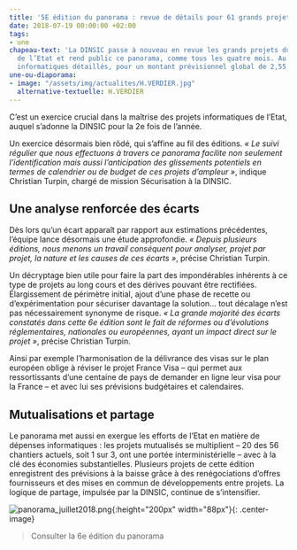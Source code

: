 ```yaml
---
title: '5E édition du panorama : revue de détails pour 61 grands projets SI de l''État'
date: 2018-07-19 00:00:00 +02:00
tags:
- une
chapeau-text: 'La DINSIC passe à nouveau en revue les grands projets du système d’information
  de l’Etat et rend public ce panorama, comme tous les quatre mois. Au menu : 56 chantiers
  informatiques détaillés, pour un montant prévisionnel global de 2,55 milliards d’euros.'
une-ou-diaporama:
- image: "/assets/img/actualites/H.VERDIER.jpg"
  alternative-textuelle: H.VERDIER
---
```


C’est un exercice crucial dans la maîtrise des projets informatiques de l’Etat, auquel s’adonne la DINSIC pour la 2e fois de l’année.

Un exercice désormais bien rôdé, qui s’affine au fil des éditions. *« Le suivi régulier que nous effectuons à travers ce panorama facilite non seulement l’identification mais aussi l’anticipation des glissements potentiels en termes de calendrier ou de budget de ces projets d’ampleur »*, indique Christian Turpin, chargé de mission Sécurisation à la DINSIC.
 
## Une analyse renforcée des écarts ##

Dès lors qu’un écart apparaît par rapport aux estimations précédentes, l’équipe lance désormais une étude approfondie. *« Depuis plusieurs éditions, nous menons un travail conséquent pour analyser, projet par projet, la nature et les causes de ces écarts »*, précise Christian Turpin.

Un décryptage bien utile pour faire la part des impondérables inhérents à ce type de projets au long cours et des dérives pouvant être rectifiées. Élargissement de périmètre initial, ajout d’une phase de recette ou d’expérimentation pour sécuriser davantage la solution… tout décalage n’est pas nécessairement synonyme de risque. *« La grande majorité des écarts constatés dans cette 6e édition sont le fait de réformes ou d’évolutions réglementaires, nationales ou européennes, ayant un impact direct sur le projet »*, précise Christian Turpin.

Ainsi par exemple l’harmonisation de la délivrance des visas sur le plan européen oblige à réviser le projet France Visa – qui permet aux ressortissants d’une centaine de pays de demander en ligne leur visa pour la France – et avec lui ses prévisions budgétaires et calendaires.
 
## Mutualisations et partage ##

Le panorama met aussi en exergue les efforts de l’Etat en matière de dépenses informatiques : les projets mutualisés se multiplient – 20 des 56 chantiers actuels, soit 1 sur 3, ont une portée interministérielle – avec à la clé des économies substantielles. Plusieurs projets de cette édition enregistrent des prévisions à la baisse grâce à des renégociations d’offres fournisseurs et des mises en commun de développements entre projets. La logique de partage, impulsée par la DINSIC, continue de s’intensifier.

![panorama_juillet2018.png](/uploads/panorama_juillet2018.png){:height="200px" width="88px"}{: .center-image}
> Consulter la 6e édition du panorama